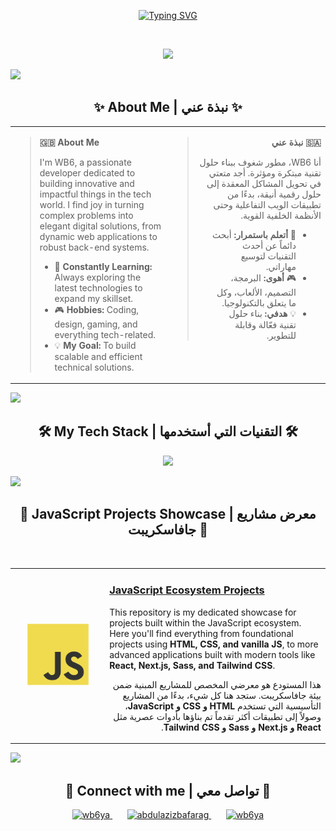 <div align="center">
  
  <a href="https://git.io/typing-svg"><img src="https://readme-typing-svg.herokuapp.com?font=Fira+Code&size=28&pause=1000&color=36BCF7&center=true&vCenter=true&width=700&lines=Hello+there!+I'm+WB6+👋;A+Developer+%26+Creative+Problem-Solver.;Welcome+to+my+corner+of+the+internet+✨" alt="Typing SVG"></a>

</div>

<br>

<p align="center">
  <img src="https://github.com/wb6ya/wb6ya/blob/main/assets/30c76ad8-32ce-4f71-83a8-a45380d0b936-ezgif.com-optimize%20(1).gif" width="200px" />
</p>

<img src="https://raw.githubusercontent.com/MAZHARMIK/MAZHARMIK/main/separator.gif">

<div align="center">
  <h2>✨ About Me | نبذة عني ✨</h2>
</div>

<table width="100%">
<tr>

<td width="50%" valign="top">
<blockquote>
  <p><strong>🇬🇧 About Me</strong></p>
  <p>I'm WB6, a passionate developer dedicated to building innovative and impactful things in the tech world. I find joy in turning complex problems into elegant digital solutions, from dynamic web applications to robust back-end systems.</p>
  <ul>
    <li>🧠 <strong>Constantly Learning:</strong> Always exploring the latest technologies to expand my skillset.</li>
    <li>🎮 <strong>Hobbies:</strong> Coding, design, gaming, and everything tech-related.</li>
    <li>💡 <strong>My Goal:</strong> To build scalable and efficient technical solutions.</li>
  </ul>
</blockquote>
</td>

<td width="50%" valign="top" dir="rtl">
<blockquote dir="rtl">
  <p><strong>🇸🇦 نبذة عني</strong></p>
  <p>أنا WB6، مطور شغوف ببناء حلول تقنية مبتكرة ومؤثرة. أجد متعتي في تحويل المشاكل المعقدة إلى حلول رقمية أنيقة، بدءًا من تطبيقات الويب التفاعلية وحتى الأنظمة الخلفية القوية.</p>
  <ul>
    <li>🧠 <strong>أتعلم باستمرار:</strong> أبحث دائماً عن أحدث التقنيات لتوسيع مهاراتي.</li>
    <li>🎮 <strong>أهوى:</strong> البرمجة، التصميم، الألعاب، وكل ما يتعلق بالتكنولوجيا.</li>
    <li>💡 <strong>هدفي:</strong> بناء حلول تقنية فعّالة وقابلة للتطوير.</li>
  </ul>
</blockquote>
</td>

</tr>
</table>

<img src="https://raw.githubusercontent.com/MAZHARMIK/MAZHARMIK/main/separator.gif">

<div align="center">
  <h2>🛠️ My Tech Stack | التقنيات التي أستخدمها 🛠️</h2>
</div>

<p align="center">
  <a href="https://skillicons.dev">
    <img src="https://skillicons.dev/icons?i=aws,bash,bootstrap,css,dart,figma,firebase,flutter,git,html,java,js,mongodb,mysql,nextjs,nodejs,react,reactnative,sass,tailwind,ts&perline=12" />
  </a>
</p>

<img src="https://raw.githubusercontent.com/MAZHARMIK/MAZHARMIK/main/separator.gif">

<div align="center">
  <h2>🚀 JavaScript Projects Showcase | معرض مشاريع جافاسكريبت 🚀</h2>
</div>
<br>
<table width="85%" align="center">
<tr>
<td width="30%" valign="middle" align="center">
  <a href="https://github.com/wb6ya/30DaysJsProjects" target="_blank">
    <img src="https://raw.githubusercontent.com/devicons/devicon/master/icons/javascript/javascript-original.svg" width="100px" alt="JavaScript Logo"/>
  </a>
</td>
<td width="70%" valign="top">
  <h3><a href="https://github.com/wb6ya/30DaysJsProjects" target="_blank">JavaScript Ecosystem Projects</a></h3>
  <p>This repository is my dedicated showcase for projects built within the JavaScript ecosystem. Here you'll find everything from foundational projects using <b>HTML, CSS, and vanilla JS</b>, to more advanced applications built with modern tools like <b>React, Next.js, Sass, and Tailwind CSS</b>.</p>
  <p dir="rtl">هذا المستودع هو معرضي المخصص للمشاريع المبنية ضمن بيئة جافاسكريبت. ستجد هنا كل شيء، بدءًا من المشاريع التأسيسية التي تستخدم <b>HTML و CSS و JavaScript</b>، وصولاً إلى تطبيقات أكثر تقدماً تم بناؤها بأدوات عصرية مثل <b>React و Next.js و Sass و Tailwind CSS</b>.</p>
</td>
</tr>
</table>

<img src="https://raw.githubusercontent.com/MAZHARMIK/MAZHARMIK/main/separator.gif">

<div align="center">
  <h2>🤝 Connect with me | تواصل معي 🤝</h2>
</div>
<p align="center">
  <a href="https://twitter.com/wb6ya" target="blank">
    <img src="https://raw.githubusercontent.com/rahuldkjain/github-profile-readme-generator/master/src/images/icons/Social/twitter.svg" alt="wb6ya" height="40" width="40" />
  </a>
  &nbsp;&nbsp;&nbsp;&nbsp;&nbsp;
  <a href="https://linkedin.com/in/abdulazizbafarag" target="blank">
    <img src="https://raw.githubusercontent.com/rahuldkjain/github-profile-readme-generator/master/src/images/icons/Social/linked-in-alt.svg" alt="abdulazizbafarag" height="40" width="40" />
  </a>
  &nbsp;&nbsp;&nbsp;&nbsp;&nbsp;
  <a href="https://instagram.com/wb6ya" target="blank">
    <img src="https://raw.githubusercontent.com/rahuldkjain/github-profile-readme-generator/master/src/images/icons/Social/instagram.svg" alt="wb6ya" height="40" width="40" />
  </a>
</p>
